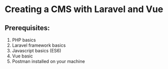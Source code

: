 # Creating a CMS with Laravel and Vue

## Prerequisites:
1. PHP basics
2. Laravel framework basics
3. Javascript basics (ES6)
4. Vue basic
5. Postman installed on your machine
